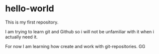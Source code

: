 # hello-world
This is my first repository.

I am trying to learn git and Github so i will not be unfamiliar with it when i actually need it.

For now I am learning how create and work with git-repositories.
GG
